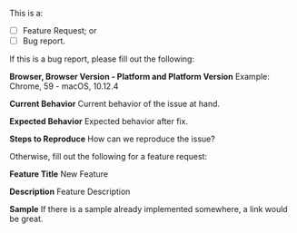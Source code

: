 This is a:
- [ ] Feature Request; or
- [ ] Bug report.

If this is a bug report, please fill out the following:

**Browser, Browser Version - Platform and Platform Version**
Example: Chrome, 59 - macOS, 10.12.4

**Current Behavior**
Current behavior of the issue at hand.

**Expected Behavior**
Expected behavior after fix.

**Steps to Reproduce**
How can we reproduce the issue?



Otherwise, fill out the following for a feature request:

**Feature Title**
New Feature

**Description**
Feature Description

**Sample**
If there is a sample already implemented somewhere, a link would be great.